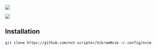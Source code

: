 ![](https://github.com/not-scripter/VikramNvim/assets/106903627/6aebf3e2-0238-4bb5-93c3-c677f8782388)

![](https://github.com/not-scripter/VikramNvim/assets/106903627/b6910ab0-7bcc-447b-8bf0-28a486c7e67d)

## Installation

```bash
git clone https://github.com/not-scripter/VikramNvim ~/.config/nvim
```
